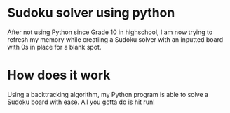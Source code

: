 # Sudoku solver using python
After not using Python since Grade 10 in highschool, I am now trying to refresh my memory while creatiing a Sudoku solver with an inputted board with 0s in place for a blank spot.
# How does it work
Using a backtracking algorithm, my Python program is able to solve a Sudoku board with ease. All you gotta do is hit run!